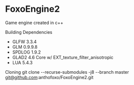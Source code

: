 # FoxoEngine2
Game engine created in c++

Building Dependencies
- GLFW 3.3.4
- GLM 0.9.9.8
- SPDLOG 1.9.2
- GLAD2 4.6 Core w/ EXT_texture_filter_anisotropic
- LUA 5.4.3

Cloning
git clone --recurse-submodules -j8 --branch master git@github.com:anthofoxo/FoxoEngine2.git
